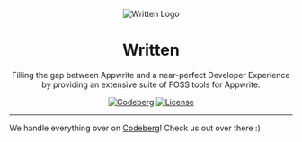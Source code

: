 <div align="center">

![Written Logo](https://codeberg.org/Written/Written/raw/branch/senpai/ico/written-black.png)

# Written

Filling the gap between Appwrite and a near-perfect Developer Experience by providing an extensive suite of FOSS tools for Appwrite.

[![Codeberg](https://img.shields.io/badge/Codeberg-Written-724773.svg?style=flat-square)](https://codeberg.org/Written/Written)
[![License](https://img.shields.io/badge/License-MIT-724773.svg?style=flat-square)](https://codeberg.org/Written/Written/src/branch/senpai/LICENSE)

</div>

---

We handle everything over on [Codeberg](https://codeberg.org/Written/Written)! Check us out over there :)
